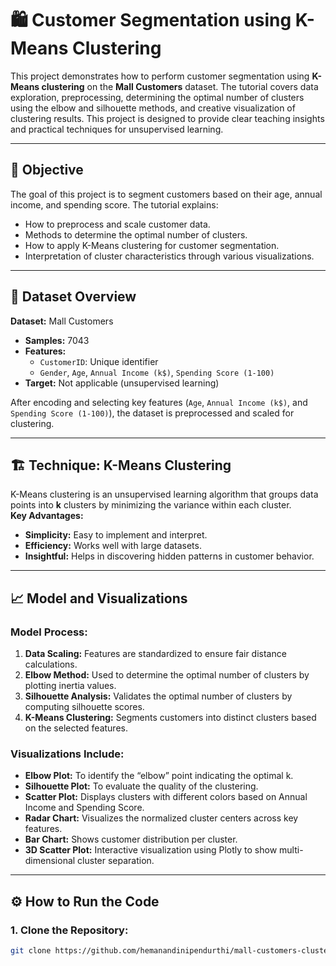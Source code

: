 # 🛍️ Customer Segmentation using K-Means Clustering

This project demonstrates how to perform customer segmentation using **K-Means clustering** on the **Mall Customers** dataset. The tutorial covers data exploration, preprocessing, determining the optimal number of clusters using the elbow and silhouette methods, and creative visualization of clustering results. This project is designed to provide clear teaching insights and practical techniques for unsupervised learning.

---

## 🎯 **Objective**

The goal of this project is to segment customers based on their age, annual income, and spending score. The tutorial explains:
- How to preprocess and scale customer data.
- Methods to determine the optimal number of clusters.
- How to apply K-Means clustering for customer segmentation.
- Interpretation of cluster characteristics through various visualizations.

---

## 📂 **Dataset Overview**

**Dataset:** Mall Customers  
- **Samples:** 7043  
- **Features:**  
  - `CustomerID`: Unique identifier
  - `Gender`, `Age`, `Annual Income (k$)`, `Spending Score (1-100)`
- **Target:** Not applicable (unsupervised learning)
  
After encoding and selecting key features (`Age`, `Annual Income (k$)`, and `Spending Score (1-100)`), the dataset is preprocessed and scaled for clustering.

---

## 🏗️ **Technique: K-Means Clustering**

K-Means clustering is an unsupervised learning algorithm that groups data points into **k** clusters by minimizing the variance within each cluster.  
**Key Advantages:**
- **Simplicity:** Easy to implement and interpret.
- **Efficiency:** Works well with large datasets.
- **Insightful:** Helps in discovering hidden patterns in customer behavior.

---

## 📈 **Model and Visualizations**

### **Model Process:**
1. **Data Scaling:** Features are standardized to ensure fair distance calculations.
2. **Elbow Method:** Used to determine the optimal number of clusters by plotting inertia values.
3. **Silhouette Analysis:** Validates the optimal number of clusters by computing silhouette scores.
4. **K-Means Clustering:** Segments customers into distinct clusters based on the selected features.

### **Visualizations Include:**
- **Elbow Plot:** To identify the “elbow” point indicating the optimal k.
- **Silhouette Plot:** To evaluate the quality of the clustering.
- **Scatter Plot:** Displays clusters with different colors based on Annual Income and Spending Score.
- **Radar Chart:** Visualizes the normalized cluster centers across key features.
- **Bar Chart:** Shows customer distribution per cluster.
- **3D Scatter Plot:** Interactive visualization using Plotly to show multi-dimensional cluster separation.

---

## ⚙️ **How to Run the Code**

### **1. Clone the Repository:**
```bash
git clone https://github.com/hemanandinipendurthi/mall-customers-clustering.git
